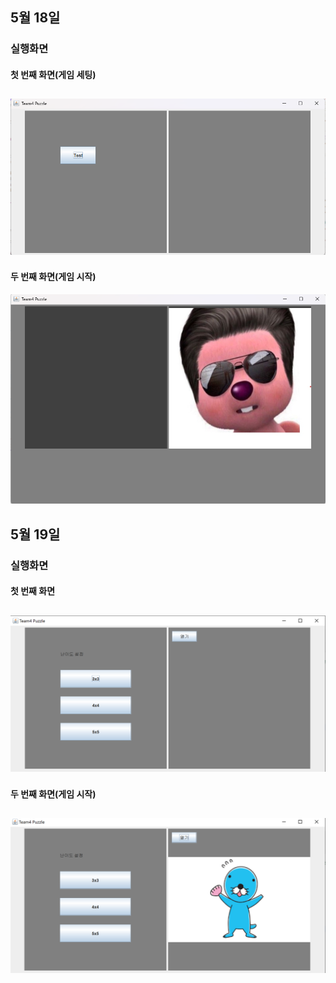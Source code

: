 ## 5월 18일
### 실행화면
#### 첫 번째 화면(게임 세팅)
![ScreenShot](./img/img5_19(1).png)
---
#### 두 번째 화면(게임 시작)
![ScreenShot](./img/img5_19(2).png)

## 5월 19일
### 실행화면
#### 첫 번째 화면
![ScreenShot](./img/5.19_image(1).PNG)
---
#### 두 번째 화면(게임 시작)
![ScreenShot](./img/5.19_image(2).PNG)
---
